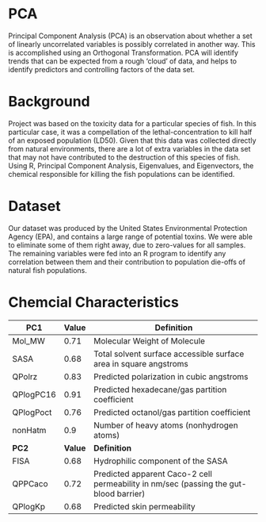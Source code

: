 # PCA
Principal Component Analysis (PCA) is an observation about whether a set of linearly uncorrelated variables is possibly correlated in another way. This is accomplished using an Orthogonal Transformation. PCA will identify trends that can be expected from a rough ‘cloud’ of data, and helps to identify predictors and controlling factors of the data set.

# Background
Project was based on the toxicity data for a particular species of fish. In this particular case, it was a compellation of the lethal-concentration to kill half of an exposed population (LD50). Given that this data was collected directly from natural environments, there are a lot of extra variables in the data set that may not have contributed to the destruction of this species of fish. Using R, Principal Component Analysis, Eigenvalues, and Eigenvectors, the chemical responsible for killing the fish populations can be identified.

# Dataset
Our dataset was produced by the United States Environmental Protection Agency (EPA), and contains a large range of potential toxins. We were able to eliminate some of them right away, due to zero-values for all samples. The remaining variables were fed into an R program to identify any correlation between them and their contribution to population die-offs of natural fish populations.

# Chemcial Characteristics
| PC1 | Value | Definition |
|---|---|---|
| Mol_MW | 0.71 | Molecular Weight of Molecule |
| SASA | 0.68 | Total solvent surface accessible surface area in square angstroms |
| QPolrz | 0.83 | Predicted polarization in cubic angstroms |
| QPlogPC16	| 0.91 | Predicted hexadecane/gas partition coefficient |
| QPlogPoct	| 0.76 | Predicted octanol/gas partition coefficient |
| nonHatm | 0.9 | Number of heavy atoms (nonhydrogen atoms) |
| **PC2** | **Value** | **Definition** |
| FISA | 0.68 | Hydrophilic component of the SASA |
| QPPCaco | 0.72 | Predicted apparent Caco-2 cell permeability in nm/sec  (passing the gut-blood barrier) |
| QPlogKp | 0.68 | Predicted skin permeability |